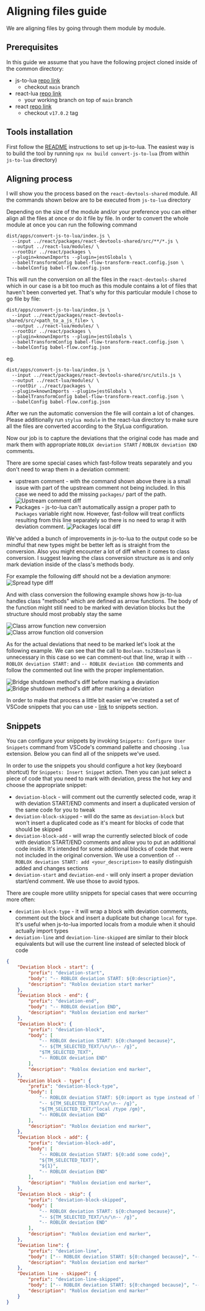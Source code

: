 # Aligning files guide

We are aligning files by going through them module by module.

## Prerequisites

In this guide we assume that you have the following project cloned inside of the common directory:

* js-to-lua [repo link](https://github.com/roblox/js-to-lua)
  * checkout `main` branch
* react-lua [repo link](https://github.com/jsdotlua/react-lua)
  * your working branch on top of `main` branch
* react [repo link](https://github.com/facebook/react)
  * checkout `v17.0.2` tag

## Tools installation

First follow the [README](https://github.com/Roblox/js-to-lua/blob/main/README.md) instructions to set up js-to-lua. The easiest way is to build the tool by running `npx nx build convert-js-to-lua` (from within `js-to-lua` directory)

## Aligning process

I will show you the process based on the `react-devtools-shared` module. All the commands shown below are to be executed from `js-to-lua` directory

Depending on the size of the module and/or your preference you can either align all the files at once or do it file by file. In order to convert the whole module at once you can run the following command

```shell
dist/apps/convert-js-to-lua/index.js \
  --input ../react/packages/react-devtools-shared/src/**/*.js \
  --output ../react-lua/modules/ \
  --rootDir ../react/packages \
  --plugin=knownImports --plugin=jestGlobals \
  --babelTransformConfig babel-flow-transform-react.config.json \
  --babelConfig babel-flow.config.json
```

This will run the conversion on all the files in the `react-devtools-shared` which in our case is a bit too much as this module contains a lot of files that haven't been converted yet. That's why for this particular module I chose to go file by file:

```shell
dist/apps/convert-js-to-lua/index.js \
  --input ../react/packages/react-devtools-shared/src/<path_to_a_js_file> \
  --output ../react-lua/modules/ \
  --rootDir ../react/packages \
  --plugin=knownImports --plugin=jestGlobals \
  --babelTransformConfig babel-flow-transform-react.config.json \
  --babelConfig babel-flow.config.json
```

eg.

```shell
dist/apps/convert-js-to-lua/index.js \
  --input ../react/packages/react-devtools-shared/src/utils.js \
  --output ../react-lua/modules/ \
  --rootDir ../react/packages \
  --plugin=knownImports --plugin=jestGlobals \
  --babelTransformConfig babel-flow-transform-react.config.json \
  --babelConfig babel-flow.config.json
```

After we run the automatic conversion the file will contain a lot of changes. Please additionally run `stylua module` in the react-lua directory to make sure all the files are converted according to the StyLua configuration.

Now our job is to capture the deviations that the original code has made and mark them with appropriate `ROBLOX deviation START` / `ROBLOX deviation END` comments.

There are some special cases which fast-follow treats separately and you don't need to wrap them in a deviation comment:

* upstream comment - with the command shown above there is a small issue with part of the upstream comment not being included. In this case we need to add the missing `packages/` part of the path.
  ![Upstream comment diff](diff-upstream-comment.png)
* Packages - js-to-lua can't automatically assign a proper path to `Packages` variable right now. However, fast-follow will treat conflicts resulting from this line separately so there is no need to wrap it with deviation comment.
  ![Packages local diff](diff-packages.png)

We've added a bunch of improvements in js-to-lua to the output code so be mindful that new types might be better left as is straight from the conversion. Also you might encounter a lot of diff when it comes to class conversion. I suggest leaving the class conversion structure as is and only mark deviation inside of the class's methods body.

For example the following diff should not be a deviation anymore:
![Spread type diff](diff-spread-flow-type-no-deviation-anymore.png)

And with class conversion the following example shows how js-to-lua handles class "methods" which are defined as arrow functions. The body of the function might still need to be marked with deviation blocks but the structure should most probably stay the same

![Class arrow function new conversion](diff-class-arrow-function-method-new.png) ![Class arrow function old conversion](diff-class-arrow-function-method-old.png)

As for the actual deviations that need to be marked let's look at the following example. We can see that the call to `Boolean.toJSBoolean` is unnecessary in this case so we can comment-out that line, wrap it with `-- ROBLOX deviation START:` and `-- ROBLOX deviation END` comments and follow the commented out line with the proper implementation.

![Bridge shutdown method's diff before marking a deviation](diff-bridge-shutdown-method-before.png)
![Bridge shutdown method's diff after marking a deviation](diff-bridge-shutdown-method-after.png)

In order to make that process a little bit easier we've created a set of VSCode snippets that you can use - [link](#snippets) to snippets section.

## Snippets

You can configure your snippets by invoking `Snippets: Configure User Snippets` command from VSCode's command pallette and choosing `.lua` extension. Below you can find all of the snippets we've used.

In order to use the snippets you should configure a hot key (keyboard shortcut) for `Snippets: Insert Snippet` action. Then you can just select a piece of code that you need to mark with deviation, press the hot key and choose the appropriate snippet:

* `deviation-block` - will comment out the currently selected code, wrap it with deviation START/END comments and insert a duplicated version of the same code for you to tweak
* `deviation-block-skipped` - will do the same as `deviation-block` but won't insert a duplicated code as it's meant for blocks of code that should be skipped
* `deviation-block-add` - will wrap the currently selected block of code with deviation START/END comments and allow you to put an additional code inside. It's intended for some additional blocks of code that were not included in the original conversion. We use a convention of `-- ROBLOX deviation START: add <your_description>` to easily distinguish added and changes sections
* `deviation-start` and `deviation-end` - will only insert a proper deviation start/end comment. We use those to avoid typos.

There are couple more utility snippets for special cases that were occurring more often:

* `deviation-block-type` - it will wrap a block with deviation comments, comment out the block and insert a duplicate but change `local` for `type`. It's useful when js-to-lua imported locals from a module when it should actually import types
* `deviation-line` and `deviation-line-skipped` are similar to their block equivalents but will use the current line instead of selected block of code

```json
{
	"Deviation block - start": {
		"prefix": "deviation-start",
		"body": "-- ROBLOX deviation START: ${0:description}",
		"description": "Roblox deviation start marker"
	},
	"Deviation block - end": {
		"prefix": "deviation-end",
		"body": "-- ROBLOX deviation END",
		"description": "Roblox deviation end marker"
	},
	"Deviation block": {
		"prefix": "deviation-block",
		"body": [
			"-- ROBLOX deviation START: ${0:changed because}",
			"-- ${TM_SELECTED_TEXT/\n/\n-- /g}",
			"$TM_SELECTED_TEXT",
			"-- ROBLOX deviation END"
		],
		"description": "Roblox deviation end marker",
	},
	"Deviation block - type": {
		"prefix": "deviation-block-type",
		"body": [
			"-- ROBLOX deviation START: ${0:import as type instead of local}",
			"-- ${TM_SELECTED_TEXT/\n/\n-- /g}",
			"${TM_SELECTED_TEXT/^local /type /gm}",
			"-- ROBLOX deviation END"
		],
		"description": "Roblox deviation end marker",
	},
	"Deviation block - add": {
		"prefix": "deviation-block-add",
		"body": [
			"-- ROBLOX deviation START: ${0:add some code}",
			"${TM_SELECTED_TEXT}",
			"${1}",
			"-- ROBLOX deviation END"
		],
		"description": "Roblox deviation end marker",
	},
	"Deviation block - skip": {
		"prefix": "deviation-block-skipped",
		"body": [
			"-- ROBLOX deviation START: ${0:changed because}",
			"-- ${TM_SELECTED_TEXT/\n/\n-- /g}",
			"-- ROBLOX deviation END"
		],
		"description": "Roblox deviation end marker",
	},
	"Deviation line": {
		"prefix": "deviation-line",
		"body": ["-- ROBLOX deviation START: ${0:changed because}", "-- $TM_CURRENT_LINE", "$TM_CURRENT_LINE", "-- ROBLOX deviation END"],
		"description": "Roblox deviation end marker"
	},
	"Deviation line - skipped": {
		"prefix": "deviation-line-skipped",
		"body": ["-- ROBLOX deviation START: ${0:changed because}", "-- $TM_CURRENT_LINE", "-- ROBLOX deviation END"],
		"description": "Roblox deviation end marker"
	}
}
```
